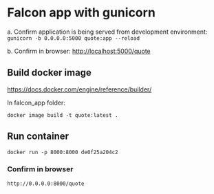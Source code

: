 # Falcon app with gunicorn

a. Confirm application is being served from development environment:
` gunicorn -b 0.0.0.0:5000 quote:app --reload `

b. Confirm in browser:
 <http://localhost:5000/quote>

## Build docker image

<https://docs.docker.com/engine/reference/builder/>

In falcon_app folder:

 ` docker image build -t quote:latest . `

## Run container

` docker run -p 8000:8000 de0f25a204c2 `

### Confirm in browser

` http://0.0.0.0:8000/quote `
